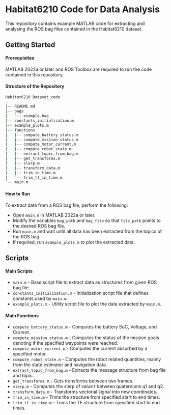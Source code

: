 # Habitat6210 Code for Data Analysis

This repository contains example MATLAB code for extracting and analysing the ROS bag files contained in the Habitat6210 dataset.

## Getting Started

#### Prerequisites
MATLAB 2022a or later and ROS Toolbox are required to run the code contained in this repository.

#### Structure of the Repository
```bash
Habitat6210_Dataset_code
.
|-- README.md
|-- bags
|   `-- example.bag
|-- constants_initialization.m
|-- example_plots.m
|-- functions
|   |-- compute_battery_status.m
|   |-- compute_mission_status.m
|   |-- compute_motor_current.m
|   |-- compute_robot_state.m
|   |-- extract_topic_from_bag.m
|   |-- get_transforms.m
|   |-- slerp.m
|   |-- transform_data.m
|   |-- trim_in_time.m
|   `-- trim_tf_in_time.m
`-- main.m
```

#### How to Run
To extract data from a ROS bag file, perform the following:
- Open `main.m` in MATLAB 2022a or later.
- Modify the variables `bag_path` and `bag_file` so that `file_path` points to the desired ROS bag file.
- Run `main.m` and wait until all data has been extracted from the topics of the ROS bag.
- If required, run `example_plots.m` to plot the extracted data.

## Scripts

#### Main Scripts
- `main.m` - Base script file to extract data as structures from given ROS bag file.
- `constants_initialization.m` - Initialization script file that defines constants used by `main.m`.
- `example_plots.m` - Utility script file to plot the data extracted by `main.m`.

#### Main Functions
- `compute_battery_status.m` - Computes the battery SoC, Voltage, and Current.
- `compute_mission_status.m` - Computes the status of the mission goals denoting if the specified waypoints were reached.
- `compute_motor_current.m` - Computes the current absorbed by a specified motor.
- `compute_robot_state.m` - Computes the robot related quantities, mainly from the state estimator and navigation data.
- `extract_topic_from_bag.m` - Extracts the message structure from bag file and topic.
- `get_transforms.m` - Gets transforms between two frames.
- `slerp.m` - Computes the slerp of value t between quaternions q1 and q2.
- `transform_data.m` - Transforms vectorial signal into new coordinates.
- `trim_in_time.m` - Trims the structure from specified start to end times.
- `trim_tf_in_time.m` - Trims the TF structure from specified start to end times.